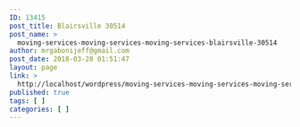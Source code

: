 ```yaml
---
ID: 13415
post_title: Blairsville 30514
post_name: >
  moving-services-moving-services-moving-services-blairsville-30514
author: mrgabonijeff@gmail.com
post_date: 2018-03-28 01:51:47
layout: page
link: >
  http://localhost/wordpress/moving-services-moving-services-moving-services-blairsville-30514/
published: true
tags: [ ]
categories: [ ]
---
```

